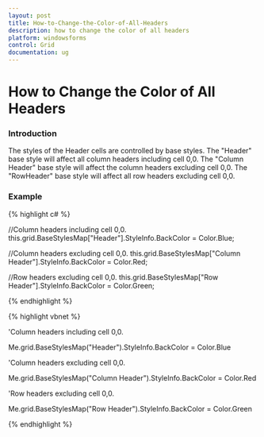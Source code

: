 ```yaml
---
layout: post
title: How-to-Change-the-Color-of-All-Headers
description: how to change the color of all headers
platform: windowsforms
control: Grid
documentation: ug
---
```


# How to Change the Color of All Headers

### Introduction

The styles of the Header cells are controlled by base styles. The "Header" base style will affect all column headers including cell 0,0. The "Column Header" base style will affect the column headers excluding cell 0,0. The "RowHeader" base style will affect all row headers excluding cell 0,0.

### Example

{% highlight c# %}



//Column headers including cell 0,0.
this.grid.BaseStylesMap["Header"].StyleInfo.BackColor = Color.Blue;



//Column headers excluding cell 0,0.
this.grid.BaseStylesMap["Column Header"].StyleInfo.BackColor = Color.Red;



//Row headers excluding cell 0,0.
this.grid.BaseStylesMap["Row Header"].StyleInfo.BackColor = Color.Green;


{% endhighlight %}

{% highlight vbnet %}



'Column headers including cell 0,0.

Me.grid.BaseStylesMap("Header").StyleInfo.BackColor = Color.Blue



'Column headers excluding cell 0,0.

Me.grid.BaseStylesMap("Column Header").StyleInfo.BackColor = Color.Red

'Row headers excluding cell 0,0.

Me.grid.BaseStylesMap("Row Header").StyleInfo.BackColor = Color.Green



{% endhighlight %}
